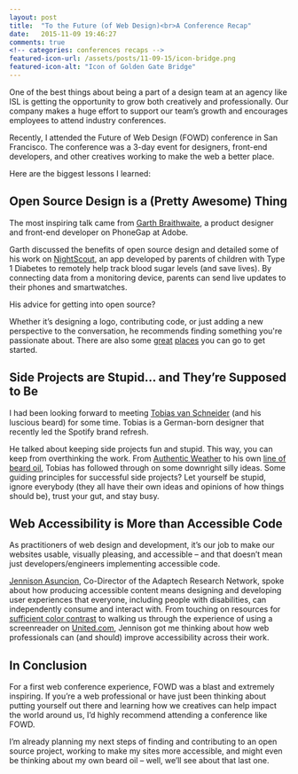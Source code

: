 ```yaml
---
layout: post
title:  "To the Future (of Web Design)<br>A Conference Recap"
date:   2015-11-09 19:46:27
comments: true
<!-- categories: conferences recaps -->
featured-icon-url: /assets/posts/11-09-15/icon-bridge.png
featured-icon-alt: "Icon of Golden Gate Bridge"
---
```


[garth]: 		https://twitter.com/garthdb
[nightscout]: 	http://www.nightscout.info/

One of the best things about being a part of a design team at an agency like ISL is getting the opportunity to grow both creatively and professionally. Our company makes a huge effort to support our team’s growth and encourages employees to attend industry conferences. 

Recently, I attended the Future of Web Design (FOWD) conference in San Francisco. The conference was a 3-day event for designers, front-end developers, and other creatives working to make the web a better place.

Here are the biggest lessons I learned:


Open Source Design is a (Pretty Awesome) Thing
----------------------------------------------
The most inspiring talk came from <a href="https://twitter.com/garthdb" target="_blank" class="link--text-in-p">Garth Braithwaite</a>, a product designer and front-end developer on PhoneGap at Adobe.

Garth discussed the benefits of open source design and detailed some of his work on <a href='http://www.nightscout.info/' target="_blank" class="link--text-in-p">NightScout</a>, an app developed by parents of children with Type 1 Diabetes to remotely help track blood sugar levels (and save lives). By connecting data from a monitoring device, parents can send live updates to their phones and smartwatches.

His advice for getting into open source? 

Whether it’s designing a logo, contributing code, or just adding a new perspective to the conversation, he recommends finding something you're passionate about. There are also some <a href='http://opendesign.foundation/' target="_blank" class="link--text-in-p">great</a> <a href='https://github.com/opensourcedesign' target="_blank" class="link--text-in-p">places</a> you can go to get started.

Side Projects are Stupid… and They’re Supposed to Be
----------------------------------------------------
I had been looking forward to meeting <a href='https://twitter.com/schneidertobias' target="_blank" class="link--text-in-p">Tobias van Schneider</a> (and his luscious beard) for some time. Tobias is a German-born designer that recently led the Spotify brand refresh.

He talked about keeping side projects fun and stupid. This way, you can keep from overthinking the work. From <a href='http://authenticweather.com/' target="_blank" class="link--text-in-p">Authentic Weather</a> to his own <a href='http://www.beardbrand.com/products/black-marble-beard-oil' target="_blank" class="link--text-in-p">line of beard oil</a>, Tobias has followed through on some downright silly ideas. Some guiding principles for successful side projects? Let yourself be stupid, ignore everybody (they all have their own ideas and opinions of how things should be), trust your gut, and stay busy.

Web Accessibility is More than Accessible Code
----------------------------------------------
As practitioners of web design and development, it’s our job to make our websites usable, visually pleasing, and accessible – and that doesn’t mean just developers/engineers implementing accessible code. 

<a href='https://twitter.com/Jennison' target="_blank" class="link--text-in-p">Jennison Asuncion</a>, Co-Director of the Adaptech Research Network, spoke about how producing accessible content means designing and developing user experiences that everyone, including people with disabilities, can independently consume and interact with. From touching on resources for <a href='http://jxnblk.com/colorable/demos/text/' target="_blank" class="link--text-in-p">sufficient color contrast</a> to walking us through the experience of using a screenreader on <a href='https://www.united.com/ual/en/us/?root=1' target="_blank" class="link--text-in-p">United.com</a>, Jennison got me thinking about how web professionals can (and should) improve accessibility across their work.

In Conclusion
-------------
For a first web conference experience, FOWD was a blast and extremely inspiring. If you’re a web professional or have just been thinking about putting yourself out there and learning how we creatives can help impact the world around us, I’d highly recommend attending a conference like FOWD. 

I’m already planning my next steps of finding and contributing to an open source project, working to make my sites more accessible, and might even be thinking about my own beard oil – well, we’ll see about that last one.
